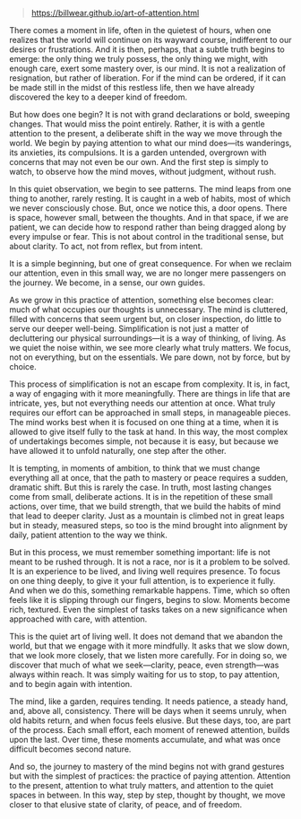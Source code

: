 
> https://billwear.github.io/art-of-attention.html

There comes a moment in life, often in the quietest of hours, when one realizes that the world will continue on its wayward course, indifferent to our desires or frustrations. And it is then, perhaps, that a subtle truth begins to emerge: the only thing we truly possess, the only thing we might, with enough care, exert some mastery over, is our mind. It is not a realization of resignation, but rather of liberation. For if the mind can be ordered, if it can be made still in the midst of this restless life, then we have already discovered the key to a deeper kind of freedom.

But how does one begin? It is not with grand declarations or bold, sweeping changes. That would miss the point entirely. Rather, it is with a gentle attention to the present, a deliberate shift in the way we move through the world. We begin by paying attention to what our mind does—its wanderings, its anxieties, its compulsions. It is a garden untended, overgrown with concerns that may not even be our own. And the first step is simply to watch, to observe how the mind moves, without judgment, without rush.

In this quiet observation, we begin to see patterns. The mind leaps from one thing to another, rarely resting. It is caught in a web of habits, most of which we never consciously chose. But, once we notice this, a door opens. There is space, however small, between the thoughts. And in that space, if we are patient, we can decide how to respond rather than being dragged along by every impulse or fear. This is not about control in the traditional sense, but about clarity. To act, not from reflex, but from intent.

It is a simple beginning, but one of great consequence. For when we reclaim our attention, even in this small way, we are no longer mere passengers on the journey. We become, in a sense, our own guides.

As we grow in this practice of attention, something else becomes clear: much of what occupies our thoughts is unnecessary. The mind is cluttered, filled with concerns that seem urgent but, on closer inspection, do little to serve our deeper well-being. Simplification is not just a matter of decluttering our physical surroundings—it is a way of thinking, of living. As we quiet the noise within, we see more clearly what truly matters. We focus, not on everything, but on the essentials. We pare down, not by force, but by choice.

This process of simplification is not an escape from complexity. It is, in fact, a way of engaging with it more meaningfully. There are things in life that are intricate, yes, but not everything needs our attention at once. What truly requires our effort can be approached in small steps, in manageable pieces. The mind works best when it is focused on one thing at a time, when it is allowed to give itself fully to the task at hand. In this way, the most complex of undertakings becomes simple, not because it is easy, but because we have allowed it to unfold naturally, one step after the other.

It is tempting, in moments of ambition, to think that we must change everything all at once, that the path to mastery or peace requires a sudden, dramatic shift. But this is rarely the case. In truth, most lasting changes come from small, deliberate actions. It is in the repetition of these small actions, over time, that we build strength, that we build the habits of mind that lead to deeper clarity. Just as a mountain is climbed not in great leaps but in steady, measured steps, so too is the mind brought into alignment by daily, patient attention to the way we think.

But in this process, we must remember something important: life is not meant to be rushed through. It is not a race, nor is it a problem to be solved. It is an experience to be lived, and living well requires presence. To focus on one thing deeply, to give it your full attention, is to experience it fully. And when we do this, something remarkable happens. Time, which so often feels like it is slipping through our fingers, begins to slow. Moments become rich, textured. Even the simplest of tasks takes on a new significance when approached with care, with attention.

This is the quiet art of living well. It does not demand that we abandon the world, but that we engage with it more mindfully. It asks that we slow down, that we look more closely, that we listen more carefully. For in doing so, we discover that much of what we seek—clarity, peace, even strength—was always within reach. It was simply waiting for us to stop, to pay attention, and to begin again with intention.

The mind, like a garden, requires tending. It needs patience, a steady hand, and, above all, consistency. There will be days when it seems unruly, when old habits return, and when focus feels elusive. But these days, too, are part of the process. Each small effort, each moment of renewed attention, builds upon the last. Over time, these moments accumulate, and what was once difficult becomes second nature.

And so, the journey to mastery of the mind begins not with grand gestures but with the simplest of practices: the practice of paying attention. Attention to the present, attention to what truly matters, and attention to the quiet spaces in between. In this way, step by step, thought by thought, we move closer to that elusive state of clarity, of peace, and of freedom.
